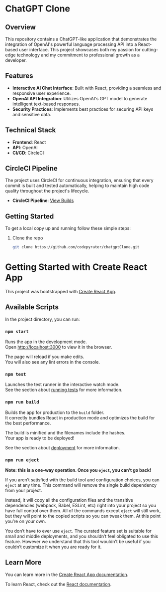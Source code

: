 # ChatGPT Clone

## Overview
This repository contains a ChatGPT-like application that demonstrates the integration of OpenAI's powerful language processing API into a React-based user interface. This project showcases both my passion for cutting-edge technology and my commitment to professional growth as a developer.

## Features
- **Interactive AI Chat Interface**: Built with React, providing a seamless and responsive user experience.
- **OpenAI API Integration**: Utilizes OpenAI's GPT model to generate intelligent text-based responses.
- **Security Practices**: Implements best practices for securing API keys and sensitive data.

## Technical Stack
- **Frontend**: React
- **API**: OpenAI
- **CI/CD**: CircleCI

## CircleCI Pipeline
The project uses CircleCI for continuous integration, ensuring that every commit is built and tested automatically, helping to maintain high code quality throughout the project's lifecycle.
- **CircleCI Pipeline**: [View Builds](https://app.circleci.com/pipelines/github/codepyrater/chatgptClone)

## Getting Started
To get a local copy up and running follow these simple steps:
1. Clone the repo
   ```bash
   git clone https://github.com/codepyrater/chatgptClone.git

# Getting Started with Create React App

This project was bootstrapped with [Create React App](https://github.com/facebook/create-react-app).

## Available Scripts

In the project directory, you can run:

### `npm start`

Runs the app in the development mode.\
Open [http://localhost:3000](http://localhost:3000) to view it in the browser.

The page will reload if you make edits.\
You will also see any lint errors in the console.

### `npm test`

Launches the test runner in the interactive watch mode.\
See the section about [running tests](https://facebook.github.io/create-react-app/docs/running-tests) for more information.

### `npm run build`

Builds the app for production to the `build` folder.\
It correctly bundles React in production mode and optimizes the build for the best performance.

The build is minified and the filenames include the hashes.\
Your app is ready to be deployed!

See the section about [deployment](https://facebook.github.io/create-react-app/docs/deployment) for more information.

### `npm run eject`

**Note: this is a one-way operation. Once you `eject`, you can’t go back!**

If you aren’t satisfied with the build tool and configuration choices, you can `eject` at any time. This command will remove the single build dependency from your project.

Instead, it will copy all the configuration files and the transitive dependencies (webpack, Babel, ESLint, etc) right into your project so you have full control over them. All of the commands except `eject` will still work, but they will point to the copied scripts so you can tweak them. At this point you’re on your own.

You don’t have to ever use `eject`. The curated feature set is suitable for small and middle deployments, and you shouldn’t feel obligated to use this feature. However we understand that this tool wouldn’t be useful if you couldn’t customize it when you are ready for it.

## Learn More

You can learn more in the [Create React App documentation](https://facebook.github.io/create-react-app/docs/getting-started).

To learn React, check out the [React documentation](https://reactjs.org/).

